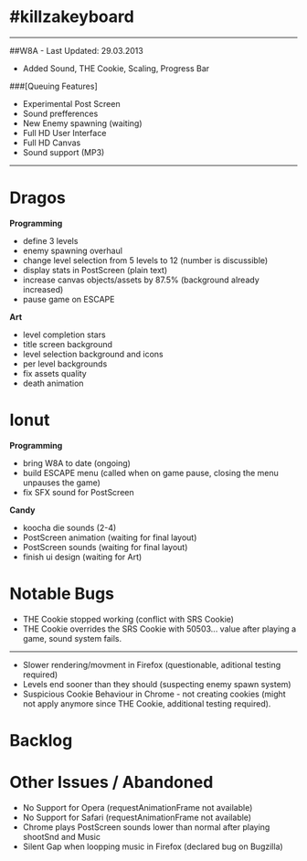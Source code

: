 #killzakeyboard
==============
___

##W8A - Last Updated: 29.03.2013
- Added Sound, THE Cookie, Scaling, Progress Bar

###[Queuing Features]
- Experimental Post Screen
- Sound prefferences
- New Enemy spawning (waiting)
- Full HD User Interface
- Full HD Canvas
- Sound support (MP3)

___

Dragos
======

**Programming**
- define 3 levels
- enemy spawning overhaul
- change level selection from 5 levels to 12 (number is discussible)
- display stats in PostScreen (plain text)
- increase canvas objects/assets by 87.5% (background already increased)
- pause game on ESCAPE

**Art**
- level completion stars
- title screen background
- level selection background and icons
- per level backgrounds
- fix assets quality
- death animation

Ionut
=====

**Programming**
- bring W8A to date (ongoing)
- build ESCAPE menu (called when on game pause, closing the menu unpauses the game)
- fix SFX sound for PostScreen

**Candy**
- koocha die sounds (2-4)
- PostScreen animation (waiting for final layout)
- PostScreen sounds (waiting for final layout)
- finish ui design (waiting for Art)

Notable Bugs
====
- THE Cookie stopped working (conflict with SRS Cookie)
- THE Cookie overrides the SRS Cookie with 50503... value after playing a game, sound system fails.

___
- Slower rendering/movment in Firefox (questionable, aditional testing required)
- Levels end sooner than they should (suspecting enemy spawn system)
- Suspicious Cookie Behaviour in Chrome - not creating cookies (might not apply anymore since THE Cookie, additional testing required).

Backlog
=====

Other Issues / Abandoned
=====
- No Support for Opera (requestAnimationFrame not available)
- No Support for Safari (requestAnimationFrame not available)
- Chrome plays PostScreen sounds lower than normal after playing shootSnd and Music
- Silent Gap when loopping music in Firefox (declared bug on Bugzilla)
